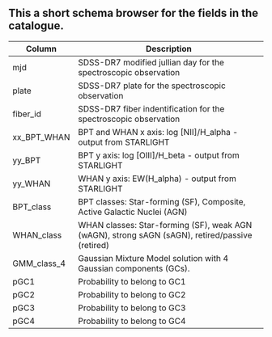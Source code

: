 ## This a short schema browser for the fields in the catalogue.

| Column          | Description    |
|-----------------|----------------|
| mjd            | SDSS-DR7 modified jullian day for the spectroscopic observation|
| plate           | SDSS-DR7 plate for the spectroscopic observation|
| fiber_id        | SDSS-DR7 fiber indentification for the spectroscopic observation|
| xx_BPT_WHAN     | BPT and WHAN x axis: log [NII]/H_alpha - output from STARLIGHT|
| yy_BPT          | BPT y axis: log [OIII]/H_beta - output from STARLIGHT  |
| yy_WHAN         | WHAN y axis: EW(H_alpha) - output from STARLIGHT|
| BPT_class       | BPT classes: Star-forming (SF), Composite, Active Galactic Nuclei (AGN)|
| WHAN_class      |  WHAN classes: Star-forming (SF), weak AGN (wAGN), strong sAGN (sAGN), retired/passive (retired)|
| GMM_class_4     |  Gaussian Mixture Model solution with 4 Gaussian components (GCs).|
| pGC1            |  Probability to belong to GC1|
| pGC2            |  Probability to belong to GC2|
| pGC3            |  Probability to belong to GC3|
| pGC4            |  Probability to belong to GC4|
